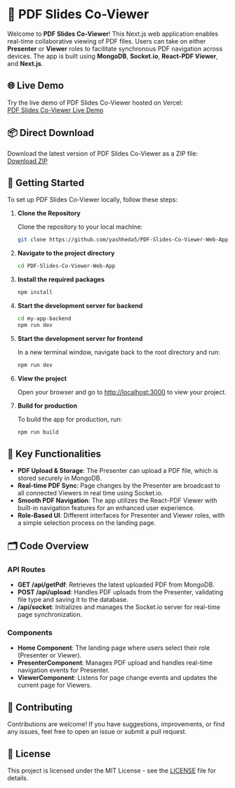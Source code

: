 # 📑 PDF Slides Co-Viewer

Welcome to **PDF Slides Co-Viewer**! This Next.js web application enables real-time collaborative viewing of PDF files. Users can take on either **Presenter** or **Viewer** roles to facilitate synchronous PDF navigation across devices. The app is built using **MongoDB**, **Socket.io**, **React-PDF Viewer**, and **Next.js**.

## 🌐 Live Demo

Try the live demo of PDF Slides Co-Viewer hosted on Vercel:  
[PDF Slides Co-Viewer Live Demo](https://pdf-slides-co-viewer-web-app.vercel.app/)

## 📦 Direct Download

Download the latest version of PDF Slides Co-Viewer as a ZIP file:  
[Download ZIP](https://github.com/yashheda5/PDF-Slides-Co-Viewer-Web-App/archive/refs/heads/main.zip)

## 🚀 Getting Started

To set up PDF Slides Co-Viewer locally, follow these steps:

1. **Clone the Repository**

   Clone the repository to your local machine:

   ```bash
   git clone https://github.com/yashheda5/PDF-Slides-Co-Viewer-Web-App.git
   ```

2. **Navigate to the project directory**

   ```bash
   cd PDF-Slides-Co-Viewer-Web-App
   ```

3. **Install the required packages**

   ```bash
   npm install
   ```

4. **Start the development server for backend**

   ```bash
   cd my-app-backend
   npm run dev
   ```

5. **Start the development server for frontend**

   In a new terminal window, navigate back to the root directory and run:

   ```bash
   npm run dev
   ```

6. **View the project**

   Open your browser and go to [http://localhost:3000](http://localhost:3000) to view your project.

7. **Build for production**

   To build the app for production, run:

   ```bash
   npm run build
   ```

## 🔧 Key Functionalities

- **PDF Upload & Storage**: The Presenter can upload a PDF file, which is stored securely in MongoDB.
- **Real-time PDF Sync**: Page changes by the Presenter are broadcast to all connected Viewers in real time using Socket.io.
- **Smooth PDF Navigation**: The app utilizes the React-PDF Viewer with built-in navigation features for an enhanced user experience.
- **Role-Based UI**: Different interfaces for Presenter and Viewer roles, with a simple selection process on the landing page.

## 🗂️ Code Overview

### API Routes

- **GET /api/getPdf**: Retrieves the latest uploaded PDF from MongoDB.
- **POST /api/upload**: Handles PDF uploads from the Presenter, validating file type and saving it to the database.
- **/api/socket**: Initializes and manages the Socket.io server for real-time page synchronization.

### Components

- **Home Component**: The landing page where users select their role (Presenter or Viewer).
- **PresenterComponent**: Manages PDF upload and handles real-time navigation events for Presenter.
- **ViewerComponent**: Listens for page change events and updates the current page for Viewers.

## 🤝 Contributing

Contributions are welcome! If you have suggestions, improvements, or find any issues, feel free to open an issue or submit a pull request.

## 📜 License

This project is licensed under the MIT License - see the [LICENSE](LICENSE) file for details.
